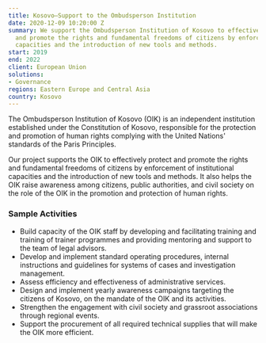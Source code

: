 ```yaml
---
title: Kosovo—Support to the Ombudsperson Institution
date: 2020-12-09 10:20:00 Z
summary: We support the Ombudsperson Institution of Kosovo to effectively protect
  and promote the rights and fundamental freedoms of citizens by enforcement of institutional
  capacities and the introduction of new tools and methods.
start: 2019
end: 2022
client: European Union
solutions:
- Governance
regions: Eastern Europe and Central Asia
country: Kosovo
---
```


The Ombudsperson Institution of Kosovo (OIK) is an independent institution established under the Constitution of Kosovo, responsible for the protection and promotion of human rights complying with the United Nations' standards of the Paris Principles.  

Our project supports the OIK to effectively protect and promote the rights and fundamental freedoms of citizens by enforcement of institutional capacities and the introduction of new tools and methods. It also helps the OIK raise awareness among citizens, public authorities, and civil society on the role of the OIK in the promotion and protection of human rights.

### Sample Activities

* Build capacity of the OIK staff by developing and facilitating training and training of trainer programmes and providing mentoring and support to the team of legal advisors.
* Develop and implement standard operating procedures, internal instructions and guidelines for systems of cases and investigation management.
* Assess efficiency and effectiveness of administrative services.
* Design and implement yearly awareness campaigns targeting the citizens of Kosovo, on the mandate of the OIK and its activities.
* Strengthen the engagement with civil society and grassroot associations through regional events.
* Support the procurement of all required technical supplies that will make the OIK more efficient.